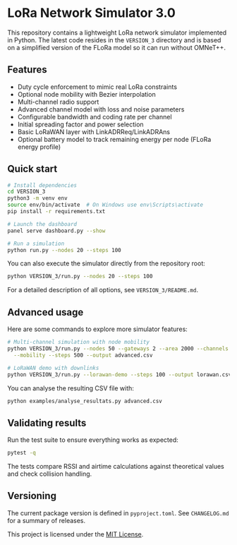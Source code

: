 # LoRa Network Simulator 3.0

This repository contains a lightweight LoRa network simulator implemented in Python. The latest code resides in the `VERSION_3` directory and is based on a simplified version of the FLoRa model so it can run without OMNeT++.

## Features
- Duty cycle enforcement to mimic real LoRa constraints
- Optional node mobility with Bezier interpolation
- Multi-channel radio support
- Advanced channel model with loss and noise parameters
- Configurable bandwidth and coding rate per channel
- Initial spreading factor and power selection
- Basic LoRaWAN layer with LinkADRReq/LinkADRAns
- Optional battery model to track remaining energy per node (FLoRa energy profile)

## Quick start

```bash
# Install dependencies
cd VERSION_3
python3 -m venv env
source env/bin/activate  # On Windows use env\Scripts\activate
pip install -r requirements.txt

# Launch the dashboard
panel serve dashboard.py --show

# Run a simulation
python run.py --nodes 20 --steps 100
```

You can also execute the simulator directly from the repository root:

```bash
python VERSION_3/run.py --nodes 20 --steps 100
```

For a detailed description of all options, see `VERSION_3/README.md`.

## Advanced usage

Here are some commands to explore more simulator features:

```bash
# Multi-channel simulation with node mobility
python VERSION_3/run.py --nodes 50 --gateways 2 --area 2000 --channels 3 \
  --mobility --steps 500 --output advanced.csv

# LoRaWAN demo with downlinks
python VERSION_3/run.py --lorawan-demo --steps 100 --output lorawan.csv
```

You can analyse the resulting CSV file with:

```bash
python examples/analyse_resultats.py advanced.csv
```

## Validating results

Run the test suite to ensure everything works as expected:

```bash
pytest -q
```

The tests compare RSSI and airtime calculations against theoretical values and check collision handling.

## Versioning

The current package version is defined in `pyproject.toml`.
See `CHANGELOG.md` for a summary of releases.

This project is licensed under the [MIT License](LICENSE).
